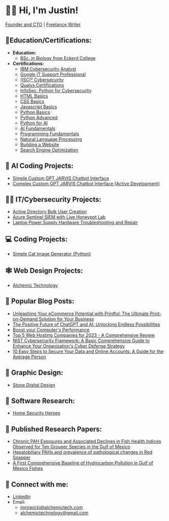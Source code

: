 <h1>🙋‍♂️ Hi, I'm Justin!</h1>
  
[Founder and CTO](https://www.alchemictech.com/about#justinmrowicki) | [Freelance Writer](https://www.upwork.com/freelancers/~018d016bb29ec48e83?s=1534904462442053632) 

<h2> 🏫Education/Certifications:</h2>

- <b>Education:</b> 
  - [BSc. in Biology from Eckerd College](https://drive.google.com/file/d/1adWTMijqqVh3uP1v2ANki4PmUM0RKSw7/view?usp=share_link)
- <b>Certifications:</b>
  - [IBM Cybersecurity Analyst](https://www.credly.com/badges/c11a308f-ccbf-4aa9-a27b-5207d6132671/public_url)
  - [Google IT Support Professional](https://www.credly.com/badges/7fea3b96-1de5-421d-a5d0-2aa63f6a948b/public_url)
  - [(ISC)² Cybersecurity](https://drive.google.com/file/d/1vY_94pVCFdgdGLBCAFYtwqd0o7ZXyKJ_/view?usp=share_link)
  - [Qualys Certifications](https://drive.google.com/drive/folders/1Uo5Oxc0qVeXZcfGXq4N8VuG673gckAOu?usp=share_link)
  - [InfoSec: Python for Cybersecurity](https://drive.google.com/file/d/1ciwIwatTloMb3Ju59SxjKIHJgag3BhtY/view?usp=share_link)
  - [HTML Basics](https://drive.google.com/file/d/1M9sj2EAfDiId6YFcinjfelUOFZwQZaeT/view?usp=share_link)
  - [CSS Basics](https://drive.google.com/file/d/11TWWNSw42jTMl0XhIb1jwI6eNbXt5qhG/view?usp=share_link)
  - [Javascript Basics](https://drive.google.com/file/d/1vIDqLe8OvK7jk4C20pk_BWhycLuAutxq/view)
  - [Python Basics](https://drive.google.com/file/d/1W-OPvDCIOPYhpCl6BGnngbpl2hiTB0GV/view)
  - [Python Advanced](https://drive.google.com/file/d/1LTkESs8pnXcdWHKTrkqpLhzSjc56VLwn/view)
  - [Python for AI](https://drive.google.com/file/d/1NsWtp8dcOpwt9URvQ40-U4R4Omt2SMxl/view)
  - [AI Fundamentals](https://drive.google.com/file/d/187NqO7ssAIb0lBFVLWKVMQFQNq8H2KbD/view)
  - [Programming Fundamentals](https://drive.google.com/file/d/1Fc3uQEYw1OiAOl3QOmgtEETXlMqJp0Fd/view)
  - [Natural Language Processing](https://drive.google.com/file/d/1Es8eJGjmHcmnQrQ6diAXCpvRE-wYeNRW/view)
  - [Building a Website](https://drive.google.com/file/d/1LYX2-Jp3BpPJDXLGMh0AfMDwdcBmL1vR/view)
  - [Search Engine Optimization](https://drive.google.com/file/d/1sFsMUb4Y351xW5f7Jxfe5TXlRwx4BTqv/view)

<h2>🤖 AI Coding Projects:</h2>

- [Simple Custom GPT JARVIS Chatbot Interface](https://github.com/JustinAlchemicTech/Simple-Custom-GPT-Chatbot-WORKING)
- [Complex Custom GPT JARVIS Chatbot Interface (Active Development)](https://github.com/JustinAlchemicTech/Complex-GPT-Chatbot-Interface-AD)

<h2>👨‍💻 IT/Cybersecurity Projects:</h2>

  - [Active Directory Bulk User Creation](https://github.com/JustinAlchemicTech/Active-Directory-Home-Lab)
  - [Azure Sentinel SIEM with Live Honeypot Lab](https://github.com/JustinAlchemicTech/Azure-Sentinel-SIEM-with-Live-Honeypot)
  - [Laptop Power Supply Hardware Troubleshooting and Repair](https://github.com/JustinAlchemicTech/Laptop-Power-Supply-Hardware-Troubleshooting-and-Repair)

<h2>💻 Coding Projects:</h2>

  - [Simple Cat Image Generator (Python)](https://github.com/JustinAlchemicTech/Simple-Cat-Image-Generator-Python-)

<h2>🕸 Web Design Projects:</h2>

- [Alchemic Technology](https://alchemictech.com/)

<h2>📰 Popular Blog Posts: </h2>

- [Unleashing Your eCommerce Potential with Printful: The Ultimate Print-on-Demand Solution for Your Business](https://www.alchemictech.com/printful-ecommerce-potential)
- [The Positive Future of ChatGPT and AI: Unlocking Endless Possibilities](https://www.alchemictech.com/positive-future-chatgpt-ai)
- [Boost your Computer's Performance](https://www.alchemictech.com/boost-your-computers-performance)
- [Top 5 Web Hosting Companies for 2023 - A Comprehensive Review](https://alchemictech.com/top-5-web-hosting-companies-for-2023-a-comprehensive-review)
- [NIST Cybersecurity Framework: A Basic Comprehensive Guide to Enhance Your Organization's Cyber Defense Strategy](https://alchemictech.com/nist-cybersecurity-framework-a-basic-comprehensive-guide-to-enhance-your-organizations-cyber-defense-strategy)
- [10 Easy Steps to Secure Your Data and Online Accounts: A Guide for the Average Person](https://alchemictech.com/10-easy-steps-to-secure-your-data-and-online-accounts-a-guide-for-the-average-person)

<h2>🎨 Graphic Design: </h2>

- [Stone Digital Design](https://www.etsy.com/shop/StoneDigitalDesigns)

<h2>📲 Software Research: </h2>

- [Home Security Heroes](https://www.homesecurityheroes.com/about/#person-3)

<h2>📲 Published Research Papers: </h2>

- [Chronic PAH Exposures and Associated Declines in Fish Health Indices Observed for Ten Grouper Species in the Gulf of Mexico](https://scholarcommons.usf.edu/cgi/viewcontent.cgi?article=1016&context=cimage_pubs)
- [Hepatobiliary PAHs and prevalence of pathological changes in Red Snapper](https://www.sciencedirect.com/science/article/abs/pii/S0166445X2030463X?via%3Dihub)
- [A First Comprehensive Baseline of Hydrocarbon Pollution in Gulf of Mexico Fishes](https://www.researchgate.net/publication/340678200_A_First_Comprehensive_Baseline_of_Hydrocarbon_Pollution_in_Gulf_of_Mexico_Fishes)

<h2> 🤳 Connect with me:</h2>

- [LinkedIn](https://www.linkedin.com/in/justin-mrowicki/)
- Email: 
  - jmrowicki@alchemictech.com
  - alchemictechnology@gmail.com

<!--
**JustinAlchemicTech/JustinAlchemicTech** is a ✨ _special_ ✨ repository because its `README.md` (this file) appears on your GitHub profile.

Here are some ideas to get you started:

- 🔭 I’m currently working on ...
- 🌱 I’m currently learning ...
- 👯 I’m looking to collaborate on ...
- 🤔 I’m looking for help with ...
- 💬 Ask me about ...
- 📫 How to reach me: ...
- 😄 Pronouns: ...
- ⚡ Fun fact: ...
-->
